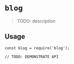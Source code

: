 # `blog`

> TODO: description

## Usage

```
const blog = require('blog');

// TODO: DEMONSTRATE API
```
